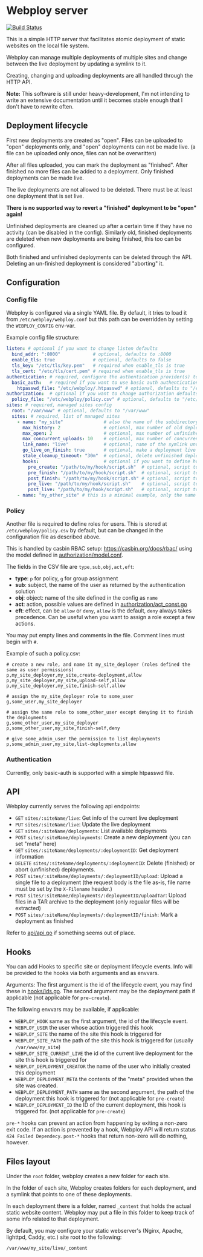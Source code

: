 # Webploy server

[![Build Status](https://drone.k8s.marcsello.com/api/badges/marcsello/webploy-server/status.svg?ref=refs/heads/main)](https://drone.k8s.marcsello.com/marcsello/webploy-server)

This is a simple HTTP server that facilitates atomic deployment of static websites on the local file system.

Webploy can manage multiple deployments of multiple sites and change between the live deployment by updating a symlink to it.

Creating, changing and uploading deployments are all handled through the HTTP API. 

**Note:** This software is still under heavy-development, I'm not intending to write an extensive documentation until it becomes stable enough that I don't have to rewrite often.

## Deployment lifecycle

First new deployments are created as "open". Files can be uploaded to "open" deployments only, and "open" deployments can not be made live. (a file can be uploaded only once, files can not be overwritten)

After all files uploaded, you can mark the deployment as "finished". After finished no more files can be added to a deployment. Only finished deployments can be made live.

The live deployments are not allowed to be deleted. There must be at least one deployment that is set live.

**There is no supported way to revert a "finished" deployment to be "open" again!**

Unfinished deployments are cleaned up after a certain time if they have no activity (can be disabled in the config). 
Similarly old, finished deployments are deleted when new deployments are being finished, this too can be configured.

Both finished and unfinished deployments can be deleted through the API. Deleting an un-finished deployment is considered "aborting" it. 

## Configuration

### Config file

Webploy is configured via a single YAML file. By default, it tries to load it from `/etc/webploy/webploy.conf` 
but this path can be overridden by setting the `WEBPLOY_CONFIG` env-var.

Example config file structure:

```yaml
listen: # optional if you want to change listen defaults
  bind_addr: ":8000"            # optional, defaults to :8000
  enable_tls: true              # optional, defaults to false
  tls_key: "/etc/tls/key.pem"   # required when enable_tls is true
  tls_cert: "/etc/tls/cert.pem" # required when enable_tls is true
authentication: # required, configure the authentication provider(s) to be used. At least one must be configured.
  basic_auth:   # required if you want to use basic auth authentication, leave it out to disable
    htpasswd_file: "/etc/webploy/.htpasswd" # optional, defaults to "/etc/webploy/.htpasswd"
authorization:  # optional if you want to change authorization defaults
  policy_file: "/etc/webploy/policy.csv" # optional, defaults to "/etc/webploy/policy.csv"
sites: # required, managed sites config
  root: "/var/www" # optional, defaults to "/var/www"
  sites: # required, list of managed sites
    - name: "my_site"               # also the name of the subdirectory bellow "root"
      max_history: 2                # optional, max number of old deployments to keep, the oldest ones will be deleted, default 2
      max_open: 2                   # optional, max number of unfinished deployment at the same time, default 2
      max_concurrent_uploads: 10    # optional, max number of concurrent uploads to the same deployment, set 0 for no limit, default 10
      link_name: "live"             # optional, name of the symlink under "root"/"name", default "live"
      go_live_on_finish: true       # optional, make a deployment live automatically after finishing it, default true
      stale_cleanup_timeout: "30m"  # optional, delete unfinished deployment if there was no activity on them after this time, set 0 to disable. default 30m  
      hooks:                        # optional if you want to define hooks
        pre_create: "/path/to/my/hook/script.sh"  # optional, script to be run before creating a new deployment, no default
        pre_finish: "/path/to/my/hook/script.sh"  # optional, script to be run before finishing a deployment, no default
        post_finish: "/path/to/my/hook/script.sh" # optional, script to be run after finishing a deployment, no default
        pre_live: "/path/to/my/hook/script.sh"    # optional, script to be run before setting a deployment as live, no default
        post_live: "/path/to/my/hook/script.sh"   # optional, script to be run after setting a deployment as live, no default
    - name: "my_other_site" # this is a minimal example, only the name is required
```

### Policy

Another file is required to define roles for users. This is stored at `/etc/webploy/policy.csv` by default, but can be changed in the configuration file as described above. 

This is handled by casbin RBAC setup: <https://casbin.org/docs/rbac/> using the model defined in [authorization/model.conf](authorization/model.conf).

The fields in the CSV file are `type,sub,obj,act,eft`:

 - **type**: `p` for policy, `g` for group assignment
 - **sub**: subject, the name of the user as returned by the authentication solution
 - **obj**: object: name of the site defined in the config as `name`
 - **act**: action, possible values are defined in [authorization/act_const.go](authorization/act_const.go)
 - **eft**: effect, can be `allow` or `deny`, `allow` is the default, `deny` always takes precedence. Can be useful when you want to assign a role except a few actions.

You may put empty lines and comments in the file. Comment lines must begin with `#`.

Example of such a policy.csv: 
```csv
# create a new role, and name it my_site_deployer (roles defined the same as user permissions)
p,my_site_deployer,my_site,create-deployment,allow
p,my_site_deployer,my_site,upload-self,allow
p,my_site_deployer,my_site,finish-self,allow

# assign the my_site_deployer role to some_user
g,some_user,my_site_deployer

# assign the same role to some_other_user except denying it to finish the deployments
g,some_other_user,my_site_deployer
p,some_other_user,my_site,finish-self,deny

# give some_admin_user the permission to list deployments
p,some_admin_user,my_site,list-deployments,allow
```

### Authentication

Currently, only basic-auth is supported with a simple htpasswd file.

## API

Webploy currently serves the following api endpoints:

- `GET` `sites/:siteName/live`: Get info of the current live deployment
- `PUT` `sites/:siteName/live`: Update the live deployment
- `GET` `sites/:siteName/deployments`: List available deployments
- `POST` `sites/:siteName/deployments`: Create a new deployment (you can set "meta" here)
- `GET` `sites/:siteName/deployments/:deploymentID`: Get deployment information
- `DELETE` `sites/:siteName/deployments/:deploymentID`: Delete (finished) or abort (unfinished) deployments.
- `POST` `sites/:siteName/deployments/:deploymentID/upload`: Upload a single file to a deployment (the request body is the file as-is, file name must be set by the `X-Filename` header.)
- `POST` `sites/:siteName/deployments/:deploymentID/uploadTar`: Upload files in a TAR archive to the deployment (only regualar files will be extracted)
- `POST` `sites/:siteName/deployments/:deploymentID/finish`: Mark a deployment as finished

Refer to [api/api.go](api/api.go) if something seems out of place.

## Hooks

You can add Hooks to specific site or deployment lifecycle events. Info will be provided to the hooks via both arguments and as envvars.

Arguments: The first argument is the id of the lifecycle event, you may find these in [hooks/ids.go](hooks/ids.go). The second argument may be the deployment path if applicable (not applicable for `pre-create`).

The following envvars may be available, if applicable:
 - `WEBPLOY_HOOK` same as the first argument, the id of the lifecycle event.
 - `WEBPLOY_USER` the user whose action triggered this hook
 - `WEBPLOY_SITE` the name of the site this hook is triggered for
 - `WEBPLOY_SITE_PATH` the path of the site this hook is triggered for (usually `/var/www/my_site`)
 - `WEBPLOY_SITE_CURRENT_LIVE` the id of the current live deployment for the site this hook is triggered for
 - `WEBPLOY_DEPLOYMENT_CREATOR` the name of the user who initially created this deployment
 - `WEBPLOY_DEPLOYMENT_META` the contents of the "meta" provided when the site was created.
 - `WEBPLOY_DEPLOYMENT_PATH` same as the second argument, the path of the deployment this hook is triggered for (not applicable for `pre-create`)
 - `WEBPLOY_DEPLOYMENT_ID` the ID of the current deployment, this hook is triggered for. (not applicable for `pre-create`)

`pre-*` hooks can prevent an action from happening by exiting a non-zero exit code.
If an action is prevented by a hook, Webploy API will return status `424 Failed Dependecy`. `post-*` hooks that return non-zero will do nothing, however.

## Files layout

Under the `root` folder, webploy creates a new folder for each site.

In the folder of each site, Webploy creates folders for each deployment, and a symlink that points to one of these deployments.

In each deployment there is a folder, named `_content` that holds the actual static website content. 
Webploy may put a file in this folder to keep track of some info related to that deployment.

By default, you may configure your static webserver's (Nginx, Apache, lighttpd, Caddy, etc.) site root to the following:

`/var/www/my_site/live/_content`
